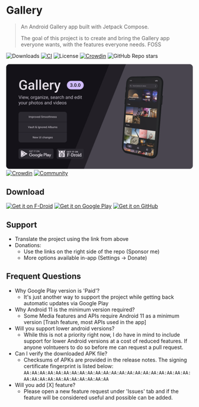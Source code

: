# Gallery
> An Android Gallery app built with Jetpack Compose.
> 
> The goal of this project is to create and bring the Gallery app everyone wants, with the features everyone needs. FOSS

![Downloads](https://img.shields.io/github/downloads/IacobIonut01/Gallery/total?color=%23247EE0&label=Downloads)
[![CI](https://github.com/IacobIonut01/Gallery/actions/workflows/nightly.yml/badge.svg?branch=main)](https://github.com/IacobIonut01/Gallery/actions/workflows/nightly.yml)
![License](https://img.shields.io/github/license/IacobIonut01/Gallery?color=%23247EE0)
[![Crowdin](https://badges.crowdin.net/gallery-compose/localized.svg)](https://crowdin.com/project/gallery-compose)
![GitHub Repo stars](https://img.shields.io/github/stars/IacobIonut01/Gallery?color=%23247EE0)

![](./screenshots/preview.png)
[![Crowdin](./screenshots/items/support_banner.png)](https://crowdin.com/project/gallery-compose)
[![Community](./screenshots/items/community_banner.png)](https://t.me/GalleryCompose)

## Download
[<img src="https://fdroid.gitlab.io/artwork/badge/get-it-on.png"
    alt="Get it on F-Droid"
    height="80">](https://f-droid.org/packages/com.dot.gallery)
[<img 
    alt='Get it on Google Play'
    src='https://play.google.com/intl/en_us/badges/static/images/badges/en_badge_web_generic.png'
    height="80" />](https://play.google.com/store/apps/details?id=com.dot.gallery.gplay&pcampaignid=pcampaignidMKT-Other-global-all-co-prtnr-py-PartBadge-Mar2515-1)
[<img 
    alt='Get it on GitHub'
    src='./screenshots/items/get-it-on-github.png'
    height="80" />](https://github.com/IacobIonut01/Gallery/releases/latest)

## Support
- Translate the project using the link from above
- Donations:
    - Use the links on the right side of the repo (Sponsor me)
    - More options available in-app (Settings -> Donate)
## Frequent Questions
- Why Google Play version is 'Paid'?
    - It's just another way to support the project while getting back automatic updates via Google Play
- Why Android 11 is the minimum version required?
    - Some Media features and APIs require Android 11 as a minimum version [Trash feature, most APIs used in the app]
- Will you support lower android versions?
    - While this is not a priority right now, I do have in mind to include support for lower Android versions at a cost of reduced features. If anyone volntueers to do so before me can request a pull request.
- Can I verify the downloaded APK file?
    - Checksums of APKs are provided in the release notes. The signing certificate fingerprint is listed below:
      `AA:AA:AA:AA:AA:AA:AA:AA:AA:AA:AA:AA:AA:AA:AA:AA:AA:AA:AA:AA:AA:AA:AA:AA:AA:AA:AA:AA:AA:AA:AA:AA`
- Will you add [X] feature?
    - Please open a new feature request under 'Issues' tab and if the feature will be considered useful and possible can be added.

